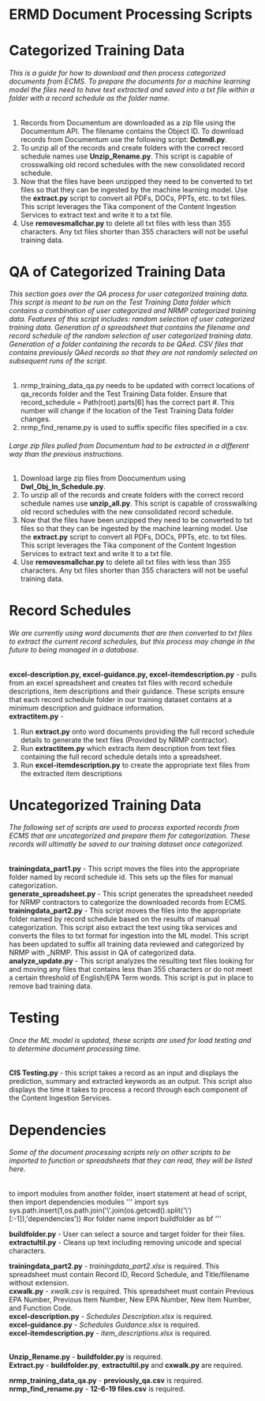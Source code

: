 # ERMD Document Processing Scripts

# Categorized Training Data
###### This is a guide for how to download and then process categorized documents from ECMS. To prepare the documents for a machine learning model the files need to have text extracted and saved into a txt file within a folder with a record schedule as the folder name.

1. Records from Documentum are downloaded as a zip file using the Documentum API. The filename contains the Object ID. To download records from Documentum use the following script: **Dctmdl.py**.
2. To unzip all of the records and create folders with the correct record schedule names use **Unzip_Rename.py**. This script is capable of crosswalking old record schedules with the new consolidated record schedule.
3. Now that the files have been unzipped they need to be converted to txt files so that they can be ingested by the machine learning model. Use the **extract.py** script to convert all PDFs, DOCs, PPTs, etc. to txt files. This script leverages the Tika component of the Content Ingestion Services to extract text and write it to a txt file.
4. Use **removesmallchar.py** to delete all txt files with less than 355 characters. Any txt files shorter than 355 characters will not be useful training data.

# QA of Categorized Training Data
###### This section goes over the QA process for user categorized training data. This script is meant to be run on the Test Training Data folder which contains a combination of user categorized and NRMP categorized training data. Features of this script includes: random selection of user categorized training data. Generation of a spreadsheet that contains the filename and record schedule of the random selection of user categorized training data. Generation of a folder containing the records to be QAed. CSV files that contains previously QAed records so that they are not randomly selected on subsequent runs of the script.
1. nrmp_training_data_qa.py needs to be updated with correct locations of qa_records folder and the Test Training Data folder. Ensure that record_schedule = Path(root).parts[6] has the correct part #. This number will change if the location of the Test Training Data folder changes.
2. nrmp_find_rename.py is used to suffix specific files specified in a csv.<br />

###### Large zip files pulled from Documentum had to be extracted in a different way than the previous instructions.
1. Download large zip files from Doocumentum using **Dwl_Obj_In_Schedule.py**.
2. To unzip all of the records and create folders with the correct record schedule names use **unzip_all.py**. This script is capable of crosswalking old record schedules with the new consolidated record schedule.
3. Now that the files have been unzipped they need to be converted to txt files so that they can be ingested by the machine learning model. Use the **extract.py** script to convert all PDFs, DOCs, PPTs, etc. to txt files. This script leverages the Tika component of the Content Ingestion Services to extract text and write it to a txt file.
4. Use **removesmallchar.py** to delete all txt files with less than 355 characters. Any txt files shorter than 355 characters will not be useful training data.

# Record Schedules
###### We are currently using word documents that are then converted to txt files to extract the current record schedules, but this process may change in the future to being managed in a database.
**excel-description.py, excel-guidance.py, excel-itemdescription.py** - pulls from an excel spreadsheet and creates txt files with record schedule descriptions, item descriptions and their guidance. These scripts ensure that each record schedule folder in our training dataset contains at a minimum description and guidnace information.<br />
**extractitem.py** - 
1) Run **extract.py** onto word documents providing the full record schedule details to generate the text files (Provided by NRMP contractor).
2) Run **extractitem.py** which extracts item description from text files containing the full record schedule details into a spreadsheet. 
3) Run **excel-itemdescription.py** to create the appropriate text files from the extracted item descriptions<br />

# Uncategorized Training Data
###### The following set of scripts are used to process exported records from ECMS that are uncategorized and prepare them for categorization. These records will ultimatly be saved to our training dataset once categorized.
**trainingdata_part1.py** - This script moves the files into the appropriate folder named by record schedule id. This sets up the files for manual categorization.<br />
**generate_spreadsheet.py** - This script generates the spreadsheet needed for NRMP contractors to categorize the downloaded records from ECMS.<br />
**trainingdata_part2.py** - This script moves the files into the appropriate folder named by record schedule based on the results of manual categorization. This script also extract the text using tika services and converts the files to txt format for ingestion into the ML model. This script has been updated to suffix all training data reviewed and categorized by NRMP with _NRMP. This assist in QA of categorized data.<br />
**analyze_update.py** - This script analyzes the resulting text files looking for and moving any files that contains less than 355 characters or do not meet a certain threshold of English/EPA Term words. This script is put in place to remove bad training data.

# Testing
###### Once the ML model is updated, these scripts are used for load testing and to determine document processing time.
**CIS Testing.py** - this script takes a record as an input and displays the prediction, summary and extracted keywords as an output. This script also displays the time it takes to process a record through each component of the Content Ingestion Services.<br />

# Dependencies
###### Some of the document processing scripts rely on other scripts to be imported to function or spreadsheets that they can read, they will be listed here.

to import modules from another folder, insert statement at head of script, then import dependencies modules
'''
import sys
sys.path.insert(1,os.path.join('\\'.join(os.getcwd().split('\\')[:-1]),'dependencies')) #or folder name
import buildfolder as bf
'''

**buildfolder.py** - User can select a source and target folder for their files.<br />
**extractultil.py** - Cleans up text including removing unicode and special characters.<br />

**trainingdata_part2.py** - *trainingdata_part2.xlsx* is required. This spreadsheet must contain Record ID, Record Schedule, and Title/filename without extension.<br />
**cxwalk.py** - *xwalk.csv* is required. This spreadsheet must contain Previous EPA Number,	Previous Item Number, New EPA Number, New Item Number, and	Function Code. <br />
**excel-description.py** - *Schedules Description.xlsx* is required. <br />
**excel-guidance.py** - *Schedules Guidance.xlsx* is required. <br />
**excel-itemdescription.py** - *item_descriptions.xlsx* is required. <br /><br />

**Unzip_Rename.py** - **buildfolder.py** is required. <br />
**Extract.py** - **buildfolder.py**, **extractultil.py** and **cxwalk.py** are required.

**nrmp_training_data_qa.py** - **previously_qa.csv** is required. <br />
**nrmp_find_rename.py** - **12-6-19 files.csv** is required.